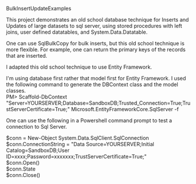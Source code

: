 BulkInsertUpdateExamples

This project demonstrates an old school database technique for Inserts and Updates of large datasets to sql server, using stored procedures with left joins, user defined datatables, and System.Data.Datatable.

One can use SqlBulkCopy for bulk inserts, but this old school technique is more flexible. For example, one can return the primary keys of the records that are inserted.

I adapted this old school technique to use Entity Framework.

I'm using database first rather that model first for Entity Framework.
I used the following command to generate the DBContext class and the model classes.<br>
PM>  Scaffold-DbContext "Server=YOURSERVER;Database=SandboxDB;Trusted_Connection=True;TrustServerCertificate=True;"  Microsoft.EntityFrameworkCore.SqlServer -f

One can use the following in a Powershell command prompt to test a connection to Sql Server.

$conn = New-Object System.Data.SqlClient.SqlConnection<br>
$conn.ConnectionString = "Data Source=YOURSERVER;Initial Catalog=SandboxDB;User ID=xxxx;Password=xxxxxxx;TrustServerCertificate=True;"<br>
$conn.Open()<br>
$conn.State<br>
$conn.Close()<br>

